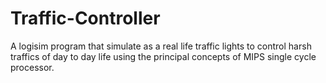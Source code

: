 # Traffic-Controller
A logisim program that simulate as a real life traffic lights to control harsh traffics of day to day life using the principal concepts of MIPS single cycle processor.
